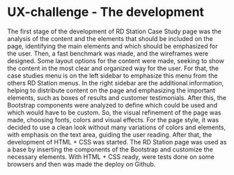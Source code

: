 # UX-challenge - The development

The first stage of the development of RD Station Case Study page was the analysis of the content and the elements that should be included on the page, identifying the main elements and which should be emphasized for the user. Then, a fast benchmark was made, and the wireframes were designed. Some layout options for the content were made, seeking to show the content in the most clear and organized way for the user. For that, the case studies menu is on the left sidebar to emphasize this menu from the others RD Station menus. In the right sidebar are the additional information, helping to distribute content on the page and emphasizing the important elements, such as boxes of results and customer testimonials. After this, the Bootstrap components were analyzed to define which could be used and which would have to be custom. So, the visual refinement of the page was made, choosing fonts, colors and visual effects. For the page style, it was decided to use a clean look without many variations of colors and elements, with emphasis on the text area, guiding the user reading. After that, the development of HTML + CSS was started. The RD Station page was used as a base by inserting the components of the Bootstrap and customize the necessary elements. With HTML + CSS ready, were tests done on some browsers and then was made the deploy on Github.
